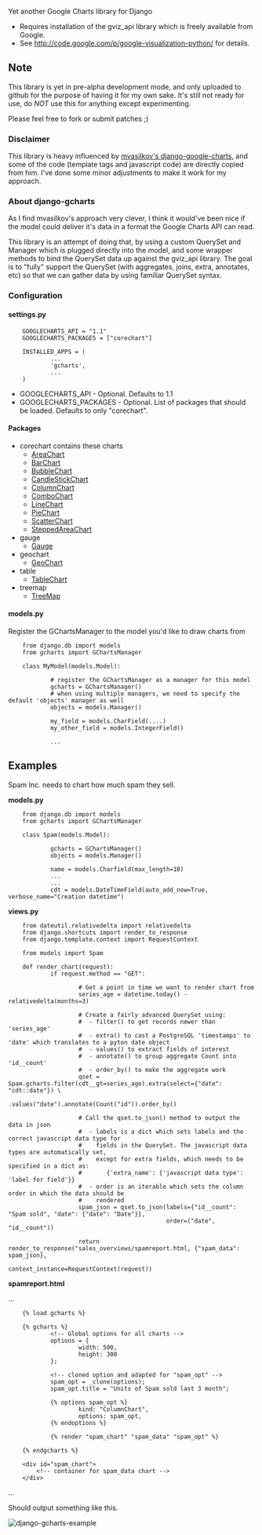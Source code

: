 Yet another Google Charts library for Django

- Requires installation of the gviz_api library which is freely available from Google.
- See http://code.google.com/p/google-visualization-python/ for details.

## Note ##
This library is yet in pre-alpha development mode, and only uploaded to github for the purpose of having it
for my own sake. It's still not ready for use, do _NOT_ use this for anything except experimenting.

Please feel free to fork or submit patches ;)

### Disclaimer ###
This library is heavy influenced by [mvasilkov's django-google-charts](https://github.com/mvasilkov/django-google-charts),
and some of the code (template tags and javascript code) are directly copied from him. I've done some minor adjustments to
make it work for my approach.

### About django-gcharts ###
As I find mvasilkov's approach very clever, I think it would've been nice if the model could deliver it's data in a format
the Google Charts API can read.

This library is an attempt of doing that, by using a custom QuerySet and Manager which is plugged directly into the model,
and some wrapper methods to bind the QuerySet data up against the gviz_api library.
The goal is to "fully" support the QuerySet (with aggregates, joins, extra, annotates, etc) so that we can gather data
by using familiar QuerySet syntax.

### Configuration ###

#### settings.py ####
        GOOGLECHARTS_API = "1.1"
        GOOGLECHARTS_PACKAGES = ["corechart"]
        
        INSTALLED_APPS = (
                ...
                'gcharts',
                ...
        )

* GOOGLECHARTS_API - Optional. Defaults to 1.1
* GOOGLECHARTS_PACKAGES - Optional. List of packages that should be loaded. Defaults to only "corechart".
  
#### Packages ####
* corechart contains these charts
  * [AreaChart](https://developers.google.com/chart/interactive/docs/gallery/areachart)
  * [BarChart](https://developers.google.com/chart/interactive/docs/gallery/barchart)
  * [BubbleChart](https://developers.google.com/chart/interactive/docs/gallery/bubblechart)
  * [CandleStickChart](https://developers.google.com/chart/interactive/docs/gallery/candlestickchart)
  * [ColumnChart](https://developers.google.com/chart/interactive/docs/gallery/columnchart)
  * [ComboChart](https://developers.google.com/chart/interactive/docs/gallery/combochart)
  * [LineChart](https://developers.google.com/chart/interactive/docs/gallery/linechart)
  * [PieChart](https://developers.google.com/chart/interactive/docs/gallery/piechart)
  * [ScatterChart](https://developers.google.com/chart/interactive/docs/gallery/scatterchart)
  * [SteppedAreaChart](https://developers.google.com/chart/interactive/docs/gallery/steppedareachart)
* gauge
  * [Gauge](https://developers.google.com/chart/interactive/docs/gallery/gauge)
* geochart
  * [GeoChart](https://developers.google.com/chart/interactive/docs/gallery/geochart)
* table
  * [TableChart](https://developers.google.com/chart/interactive/docs/gallery/table)
* treemap
  * [TreeMap](https://developers.google.com/chart/interactive/docs/gallery/treemap)


#### models.py ####

Register the GChartsManager to the model you'd like to draw charts from

        from django.db import models
        from gcharts import GChartsManager
        
        class MyModel(models.Model):
                
                # register the GChartsManager as a manager for this model
                gcharts = GChartsManager()
                # when using multiple managers, we need to specify the default 'objects' manager as well
                objects = models.Manager()
                
                my_field = models.CharField(....)
                my_other_field = models.IntegerField()
                
                ...
                
                
## Examples ##

Spam Inc. needs to chart how much spam they sell.

**models.py**
        
        from django.db import models
        from gcharts import GChartsManager
        
        class Spam(models.Model):
                
                gcharts = GChartsManager()
                objects = models.Manager()
                
                name = models.Charfield(max_length=10)
                ...
                ...
                cdt = models.DateTimeField(auto_add_now=True, verbose_name="Creation datetime")
                

**views.py**
        
        from dateutil.relativedelta import relativedelta
        from django.shortcuts import render_to_response
        from django.template.context import RequestContext
        
        from models import Spam
        
        def render_chart(request):
                if request.method == "GET":
                        
                        # Get a point in time we want to render chart from
                        series_age = datetime.today() - relativedelta(months=3)
                        
                        # Create a fairly advanced QuerySet using:
                        #  - filter() to get records newer than 'series_age'
                        #  - extra() to cast a PostgreSQL 'timestampz' to 'date' which translates to a pyton date object
                        #  - values() to extract fields of interest
                        #  - annotate() to group aggregate Count into 'id__count'
                        #  - order_by() to make the aggregate work
                        qset = Spam.gcharts.filter(cdt__gt=series_age).extra(select={"date": "cdt::date"}) \
                                                   .values("date").annotate(Count("id")).order_by()
                        
                        # Call the qset.to_json() method to output the data in json
                        #  - labels is a dict which sets labels and the correct javascript data type for
                        #    fields in the QuerySet. The javascript data types are automatically set, 
                        #    except for extra fields, which needs to be specified in a dict as:
                        #       {'extra_name': {'javascript data type': 'label for field'}}
                        #  - order is an iterable which sets the column order in which the data should be
                        #    rendered
                        spam_json = qset.to_json(labels={"id__count": "Spam sold", "date": {"date": "Date"}},
                                                 order=("date", "id__count"))
                        
                        return render_to_response("sales_overviews/spamreport.html, {"spam_data": spam_json},
                                                  context_instance=RequestContext(request))

**spamreport.html**

...

        {% load gcharts %}

        {% gcharts %}
                <!-- Global options for all charts -->
                options = {
                        width: 500,
                        height: 300
                };
            
                <!-- cloned option and adapted for "spam_opt" -->
                spam_opt = _clone(options);
                spam_opt.title = "Units of Spam sold last 3 month";
            
                {% options spam_opt %}
                        kind: "ColumnChart",
                        options: spam_opt,
                {% endoptions %}
        
                {% render "spam_chart" "spam_data" "spam_opt" %}
        
        {% endgcharts %}
        
        <div id="spam_chart">
            <!-- container for spam_data chart -->
        </div>
...

Should output something like this.

![django-gcharts-example](/rhblind/django-gcharts/example.png)
